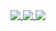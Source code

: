 <a href="https://github.com/Hatry1337">
  <img align="top" src="https://github-readme-stats.vercel.app/api?username=Hatry1337&count_private=true&show_icons=true&theme=synthwave&hide_border=1&border_radius=10" />
</a>
<a href="https://github.com/Hatry1337">
  <img align="top" src="https://github-readme-stats.vercel.app/api/top-langs/?username=Hatry1337&count_private=true&show_icons=true&theme=synthwave&hide_border=1&border_radius=10&layout=compact" />
</a>
<a href="https://github.com/Hatry1337">
  <img align="top" src="https://github-readme-stats.vercel.app/api/wakatime?username=@Hatry1337&count_private=true&theme=synthwave&layout=compact&hide_border=1&border_radius=10" />
</a>

